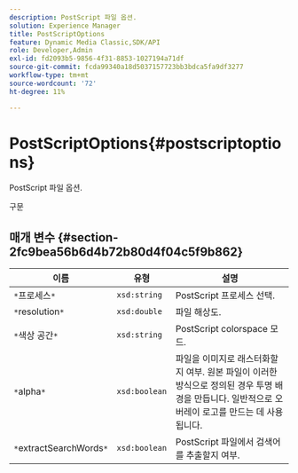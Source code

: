 ```yaml
---
description: PostScript 파일 옵션.
solution: Experience Manager
title: PostScriptOptions
feature: Dynamic Media Classic,SDK/API
role: Developer,Admin
exl-id: fd2093b5-9856-4f31-8853-1027194a71df
source-git-commit: fcda99340a18d5037157723bb3bdca5fa9df3277
workflow-type: tm+mt
source-wordcount: '72'
ht-degree: 11%

---
```


# PostScriptOptions{#postscriptoptions}

PostScript 파일 옵션.

구문

## 매개 변수 {#section-2fc9bea56b6d4b72b80d4f04c5f9b862}

| 이름 | 유형 | 설명 |
|---|---|---|
| `*`프로세스`*` | `xsd:string` | PostScript 프로세스 선택. |
| `*`resolution`*` | `xsd:double` | 파일 해상도. |
| `*`색상 공간`*` | `xsd:string` | PostScript colorspace 모드. |
| `*`alpha`*` | `xsd:boolean` | 파일을 이미지로 래스터화할지 여부. 원본 파일이 이러한 방식으로 정의된 경우 투명 배경을 만듭니다. 일반적으로 오버레이 로고를 만드는 데 사용됩니다. |
| `*`extractSearchWords`*` | `xsd:boolean` | PostScript 파일에서 검색어를 추출할지 여부. |
